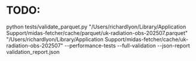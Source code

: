 
# TODO:


python tests/validate_parquet.py "/Users/richardlyon/Library/Application Support/midas-fetcher/cache/parquet/uk-radiation-obs-202507.parquet" "/Users/richardlyon/Library/Application Support/midas-fetcher/cache/uk-radiation-obs-202507" --performance-tests --full-validation --json-report validation_report.json
